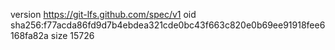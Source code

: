 version https://git-lfs.github.com/spec/v1
oid sha256:f77acda86fd9d7b4ebdea321cde0bc43f663c820e0b69ee91918fee6168fa82a
size 15726
